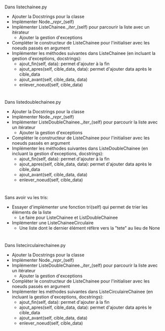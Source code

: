 #
Dans listechainee.py
- Ajouter la Docstrings pour la classe
- Implémenter Node.\__repr__(self)
- Implémenter ListeChainee.\__iter__(self) pour parcourir la liste avec un itérateur
  + Ajouter la gestion d'exceptions
- Compléter le constructeur de ListeChainee pour l'initialiser avec les noeuds passés en argument
- Implémenter les méthodes suivantes dans ListeChainee (en incluant la gestion d'exceptions, docstrings):
  + ajout_fin(self, data): permet d'ajouter à la fin
  + ajout_apres(self, cible_data, data): permet d'ajouter data après le cible_data
  + ajout_avant(self, cible_data, data)
  + enlever_noeud(self, cible_data)
#
Dans listedoublechainee.py
- Ajouter la Docstrings pour la classe
- Implémenter Node.\__repr__(self)
- Implémenter ListeDoubleChainee.\__iter__(self) pour parcourir la liste avec un itérateur
  + Ajouter la gestion d'exceptions
- Compléter le constructeur de ListeChainee pour l'initialiser avec les noeuds passés en argument
- Implémenter les méthodes suivantes dans ListeDoubleChainee (en incluant la gestion d'exceptions, docstrings):
  + ajout_fin(self, data): permet d'ajouter à la fin
  + ajout_apres(self, cible_data, data): permet d'ajouter data après le cible_data
  + ajout_avant(self, cible_data, data)
  + enlever_noeud(self, cible_data)
#
Sans avoir vu les tris:
- Essayer d'implémenter une fonction tri(self) qui permet de trier les éléments de la liste
  + Le faire pour ListeChainee et ListDoubleChainee
- Implémenter une ListeChaineeCirculaire
  + Une liste dont le dernier élément réfère vers la "tete" au lieu de None
#
Dans listecirculairechainee.py
- Ajouter la Docstrings pour la classe
- Implémenter Node.\__repr__(self)
- Implémenter ListeDoubleChainee.\__iter__(self) pour parcourir la liste avec un itérateur
  + Ajouter la gestion d'exceptions
- Compléter le constructeur de ListeChainee pour l'initialiser avec les noeuds passés en argument
- Implémenter les méthodes suivantes dans ListeCirculaireChainee (en incluant la gestion d'exceptions, docstrings):
  + ajout_fin(self, data): permet d'ajouter à la fin
  + ajout_apres(self, cible_data, data): permet d'ajouter data après le cible_data
  + ajout_avant(self, cible_data, data)
  + enlever_noeud(self, cible_data)
#
